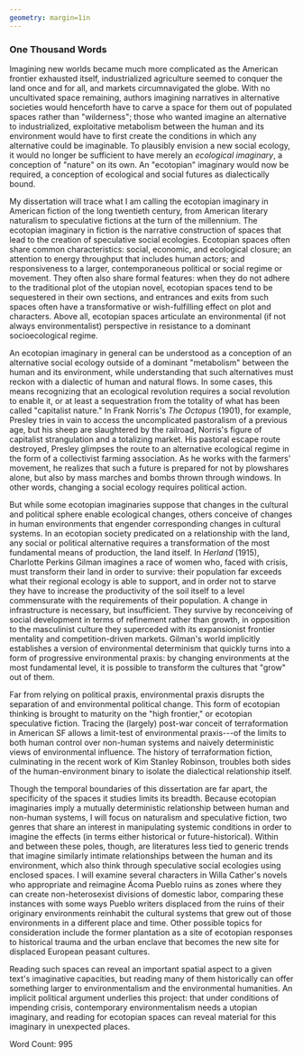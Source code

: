 ```yaml
---
geometry: margin=1in
---
```


### One Thousand Words

Imagining new worlds became much more complicated as the American frontier
exhausted itself, industrialized agriculture seemed to conquer the land once
and for all, and markets circumnavigated the globe. With no uncultivated space
remaining, authors imagining narratives in alternative societies would
henceforth have to carve a space for them out of populated spaces rather than
"wilderness"; those who wanted imagine an alternative to industrialized,
exploitative metabolism between the human and its environment would have to
first create the conditions in which any alternative could be imaginable. To
plausibly envision a new social ecology, it would no longer be sufficient to
have merely an *ecological imaginary*, a conception of "nature" on its own. An
"ecotopian" imaginary would now be required, a conception of ecological and
social futures as dialectically bound. 

My dissertation will trace what I am calling the ecotopian imaginary in
American fiction of the long twentieth century, from American literary
naturalism to speculative fictions at the turn of the millennium. The ecotopian
imaginary in fiction is the narrative construction of spaces that lead to the
creation of speculative social ecologies. Ecotopian spaces often share common
characteristics: social, economic, and ecological closure; an attention to
energy throughput that includes human actors; and responsiveness to a larger,
contemporaneous political or social regime or movement. They often also share
formal features: when they do not adhere to the traditional plot of the utopian
novel, ecotopian spaces tend to be sequestered in their own sections, and
entrances and exits from such spaces often have a transformative or
wish-fulfilling effect on plot and characters. Above all, ecotopian spaces
articulate an environmental (if not always environmentalist) perspective in
resistance to a dominant socioecological regime. 

An ecotopian imaginary in general can be understood as a conception of an
alternative social ecology outside of a dominant "metabolism" between the human
and its environment, while understanding that such alternatives must reckon
with a dialectic of human and natural flows. In some cases, this means
recognizing that an ecological revolution requires a social revolution to
enable it, or at least a sequestration from the totality of what has been
called "capitalist nature." In Frank Norris's *The Octopus* (1901), for
example, Presley tries in vain to access the uncomplicated pastoralism of a
previous age, but his sheep are slaughtered by the railroad, Norris's figure of
capitalist strangulation and a totalizing market. His pastoral escape route
destroyed, Presley glimpses the route to an alternative ecological regime in
the form of a collectivist farming association. As he works with the farmers'
movement, he realizes that such a future is prepared for not by plowshares
alone, but also by mass marches and bombs thrown through windows. In other
words, changing a social ecology requires political action.

But while some ecotopian imaginaries suppose that changes in the cultural and
political sphere enable ecological changes, others conceive of changes in human
environments that engender corresponding changes in cultural systems. In an
ecotopian society predicated on a relationship with the land, any social or
political alternative requires a transformation of the most fundamental means
of production, the land itself. In *Herland* (1915), Charlotte Perkins Gilman
imagines a race of women who, faced with crisis, must transform their land in
order to survive: their population far exceeds what their regional ecology is
able to support, and in order not to starve they have to increase the
productivity of the soil itself to a level commensurate with the requirements
of their population. A change in infrastructure is necessary, but insufficient.
They survive by reconceiving of social development in terms of refinement
rather than growth, in opposition to the masculinist culture they superceded
with its expansionist frontier mentality and competition-driven markets.
Gilman's world implicitly establishes a version of environmental determinism
that quickly turns into a form of progressive environmental praxis: by changing
environments at the most fundamental level, it is possible to transform the
cultures that "grow" out of them. 

Far from relying on political praxis, environmental praxis disrupts the
separation of and environmental political change. This form of ecotopian
thinking is brought to maturity on the "high frontier," or ecotopian
speculative fiction. Tracing the (largely) post-war conceit of terraformation
in American SF allows a limit-test of environmental praxis---of the limits to
both human control over non-human systems and naively deterministic views of
environmental influence. The history of terraformation fiction, culminating in
the recent work of Kim Stanley Robinson, troubles both sides of the
human-environment binary to isolate the dialectical relationship itself.

Though the temporal boundaries of this dissertation are far apart, the
specificity of the spaces it studies limits its breadth. Because ecotopian
imaginaries imply a mutually deterministic relationship between human and
non-human systems, I will focus on naturalism and speculative fiction, two
genres that share an interest in manipulating systemic conditions in order to
imagine the effects (in terms either historical or future-historical). Within
and between these poles, though, are literatures less tied to generic trends
that imagine similarly intimate relationships between the human and its
environment, which also think through speculative social ecologies using
enclosed spaces. I will examine several characters in Willa Cather's novels who
appropriate and reimagine Ácoma Pueblo ruins as zones where they can create
non-heterosexist divisions of domestic labor, comparing these instances with
some ways Pueblo writers displaced from the ruins of their originary
environments reinhabit the cultural systems that grew out of those environments
in a different place and time. Other possible topics for consideration include
the former plantation as a site of ecotopian responses to historical trauma and
the urban enclave that becomes the new site for displaced European peasant
cultures.

Reading such spaces can reveal an important spatial aspect to a given text's
imaginative capacities, but reading many of them historically can offer
something larger to environmentalism and the environmental humanities. An
implicit political argument underlies this project: that under conditions of
impending crisis, contemporary environmentalism needs a utopian imaginary, and
reading for ecotopian spaces can reveal material for this imaginary in
unexpected places. 

Word Count: 995
